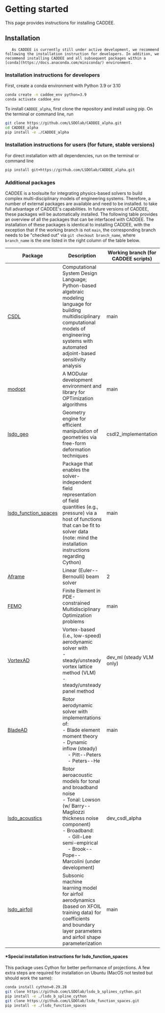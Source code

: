 # Getting started
This page provides instructions for installing CADDEE.

## Installation
```{note}
   As CADDEE is currently still under active development, we recommend following the installation instruction for developers. In addition, we recommend installing CADDEE and all subsequent packages within a [conda](https://docs.anaconda.com/miniconda/) environment.
```

### Installation instructions for developers
First, create a conda environment with Python 3.9 or 3.10
```sh
conda create -n caddee_env python=3.9
conda activate caddee_env
```

To install `CADDEE_alpha`, first clone the repository and install using pip. On the terminal or command line, run
```sh
git clone https://github.com/LSDOlab/CADDEE_alpha.git
cd CADDEE_alpha
pip install -e ./CADDEE_alpha
```

### Installation instructions for users (for future, stable versions)
For direct installation with all dependencies, run on the terminal or command line
```sh
pip install git+https://github.com/LSDOlab/CADDEE_alpha.git
```


### Additional packages
CADDEE is a toolsuite for integrating physics-based solvers to build complex multi-disciplinary models of engineering systems. Therefore, a number of external packages are available and need to be installed. to take full advantage of CADDEE's capabilities. In future versions of CADDEE, these packages will be automatically installed. The following table provides an overview of all the packages that can be interfaced with CADDEE. The installation of these packages is identical to installing CADDEE, with the exception that if the working branch is not `main`, the corresponding branch needs to be "checked out" via `git checkout branch_name`, where `branch_name` is the one listed in the right column of the table below.


| Package                                                                 | Description                                                                                                                                                                                                                           | Working branch (for CADDEE scripts) | Notes                                                                                             |
|-------------------------------------------------------------------------|---------------------------------------------------------------------------------------------------------------------------------------------------------------------------------------------------------------------------------------|-------------------------------------|---------------------------------------------------------------------------------------------------|
| [CSDL]( https://github.com/LSDOlab/CSDL_alpha )                         | Computational System Design Language; Python-based algebraic modeling language for building multidisciplinary <br> computational models of engineering systems with automated  adjoint-based sensitivity analysis                         | main                                | Requires python>=3.9                                                                              |
| [modopt](https://github.com/LSDOlab/modopt)                             | A MODular development environment and library for OPTimization algorithms                                                                                                                                                             | main                                |                                                                                                   |
| [lsdo_geo](https://github.com/LSDOlab/lsdo_geo)                         | Geometry engine for efficient manipulation of geometries via free-form deformation techniques                                                                                                                                         | csdl2_implementation                |                                                                                                   |
| [lsdo_function_spaces](https://github.com/LSDOlab/lsdo_function_spaces) | Package that enables the solver-independent field representation of field quantities (e.g., pressure) via a host of functions <br> that can be fit to solver data (note: mind the installation instructions regarding Cython)              | main                                | special instructions for installing Cython (*see below)                                            |
| [Aframe](https://github.com/LSDOlab/aframe)                             | Linear (Euler--Bernoulli) beam solver                                                                                                                                                                                                 | 2                                   |                                                                                                   |
| [FEMO](https://github.com/LSDOlab/femo_alpha)                           | Finite Element in PDE-constrained Multidisciplinary Optimization problems                                                                                                                                                             | main                                | package leverages [FEniCS](https://fenicsproject.org/)  and has special installation instructions |
| [VortexAD](https://github.com/lscotzni/VortexAD_temp)                   | Vortex-based (i.e., low-speed) aerodynamic solver with <br> - steady/unsteady vortex lattice method (VLM) <br> - steady/unsteady panel method                                                                                                  | dev_ml (steady VLM only)            |                                                                                                   |
| [BladeAD](https://github.com/LSDOlab/BladeAD)                           | Rotor aerodynamic solver with implementations of:<br> - Blade element moment theory<br> - Dynamic inflow (steady)<br>  &nbsp;&nbsp;&nbsp; - Pitt--Peters <br> &nbsp;&nbsp;&nbsp; - Peters--He                                                                       | main                                |                                                                                                   |
| [lsdo_acoustics](https://github.com/LSDOlab/lsdo_acoustics)             | Rotor aeroacoustic models for tonal and broadband noise<br> - Tonal: Lowson (w/ Barry--Magliozzi thickness noise component)<br> - Broadband:<br> &nbsp;&nbsp;&nbsp;  - Gill-Lee semi-empirical<br>  &nbsp;&nbsp;&nbsp;  - Brook--Pope--Marcolini (under development)<br> | dev_csdl_alpha                      |                                                                                                   |
| [lsdo_airfoil](https://github.com/LSDOlab/lsdo_airfoil)                 | Subsonic machine learning model for airfoil aerodynamics (based on XFOIL training data) for coefficients <br> and boundary layer parameters and airfoil shape parameterization                                                             | main                                | requires [PyTorch](https://pytorch.org/)                                                          |


#### *Special installation instructions for lsdo_function_spaces
This package uses Cython for better performance of projections. A few extra steps are required for installation on Ubuntu (MacOS not tested but should work the same):
```sh
conda install cython=0.29.28
git clone https://github.com/LSDOlab/lsdo_b_splines_cython.git
pip install -e ./lsdo_b_spline_cython
git clone https://github.com/LSDOlab/lsdo_function_spaces.git
pip install -e ./lsdo_function_spaces
```

<!-- #### The Computational System Design Language ([CSDL](https://csdl-alpha.readthedocs.io/en/latest/))
CSDL is a domain-embedded language for building computational models with automated (adjoint-based) sensitivity analysis. CADDEE relies on solvers being implemented in CSDL in order to perform large-scale design optimziation. 

All packages listed on this page use or interface with CSDL.
```sh
git clone https://github.com/LSDOlab/CSDL_alpha.git
cd CSDL_alpha
pip install -e ./CSDL_alpha
```

#### Geometry engine: lsdo_geo
CADDEE takes a geometry-centric approach to conceptual design of engineering systems. This allows for seamless manipulation of the central geometry and automated updating of meshes and other geometry-related solver inputs.
```sh
git clone https://github.com/LSDOlab/lsdo_geo.git
cd lsdo_geo
pip install -e ./lsdo_geo
``` -->
